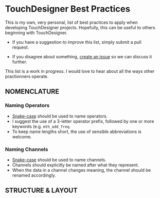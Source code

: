 # TouchDesigner Best Practices
This is my own, very personal, list of best practices to apply when developing TouchDesigner projects. Hopefully, this can be useful to others beginning with TouchDesigner. 

* If you have a suggestion to improve this list, simply submit a pull request.

* If you disagree about something, [create an issue](https://github.com/djipco/tdbp/issues/new) so we can discuss it further.

This list is a work in progress. I would love to hear about all the ways other practionners operate.

## NOMENCLATURE

### Naming Operators

* [Snake-case](https://en.wikipedia.org/wiki/Snake_case) should be used to name operators.
* I suggest the use of a 3-letter operator prefix, followed by one or more keywords (e.g. `mth_add_freq`.
* To keep name lengths short, the use of sensible abbreviations is welcome.

### Naming Channels

* [Snake-case](https://en.wikipedia.org/wiki/Snake_case) should be used to name channels.
* Channels should explicitly be named after what they represent. 
* When the data in a channel changes meaning, the channel should be renamed accordingly.


## STRUCTURE & LAYOUT

